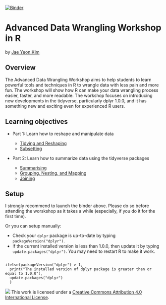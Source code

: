 [![Binder](https://mybinder.org/badge_logo.svg)](https://mybinder.org/v2/gh/jaeyk/advanced-data-wrangling/master?urlpath=rstudio)

# Advanced Data Wrangling Workshop in R

by [Jae Yeon Kim](https://jaeyk.github.io/)

## Overview

The Advanced Data Wrangling Workshop aims to help students to learn powerful tools and techniques in R to wrangle data with less pain and more fun. The workshop will show how R can make your data wrangling process easier, faster, and more readable. The workshop focuses on introducing new developments in the tidyverse, particularly dplyr 1.0.0, and it has something new and exciting even for experienced R users.

## Learning objectives

- Part 1: Learn how to reshape and manipulate data

  - [Tidying and Reshaping](https://github.com/dlab-berkeley/advanced-data-wrangling-in-R/blob/master/code/01_tidy_reshaping.Rmd)
  - [Subsetting](https://github.com/dlab-berkeley/advanced-data-wrangling-in-R/blob/master/code/02_subsetting.Rmd)

- Part 2: Learn how to summarize data using the tidyverse packages

  - [Summarising](https://github.com/dlab-berkeley/advanced-data-wrangling-in-R/blob/master/code/03_summarizing.Rmd)
  - [Grouping, Nesting, and Mapping](https://github.com/dlab-berkeley/advanced-data-wrangling-in-R/blob/master/code/04_grouping_nesting_mapping.Rmd)
  - [Joining](https://github.com/dlab-berkeley/advanced-data-wrangling-in-R/blob/master/code/05_joining.Rmd)

## Setup

I strongly recommend to launch the binder above. Please do so before attending the worskshop as it takes a while (especially, if you do it for the first time).

Or you can setup manually:

- Check your `dplyr` package is up-to-date by typing `packageVersion("dplyr")`.
- If the current installed version is less than 1.0.0, then update it by typing `update.packages("dplyr")`. You may need to restart R to make it work.

```{r}

ifelse(packageVersion("dplyr") > 1, 
  print("The installed version of dplyr package is greater than or equal to 1.0.0"), 
  update.packages("dplyr")
  )

```

![](https://i.creativecommons.org/l/by/4.0/88x31.png) This work is licensed under a [Creative Commons Attribution 4.0 International License](https://creativecommons.org/licenses/by/4.0/).
